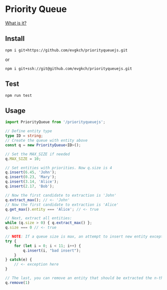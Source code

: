 # Priority Queue

[What is it?](https://en.wikipedia.org/wiki/Priority_queue)

## Install

`npm i git+https://github.com/evgkch/priorityqueuejs.git`

or

`npm i git+ssh://git@github.com/evgkch/priorityqueuejs.git`

## Test
`npm run test`

## Usage
```typescript
import PriorityQueue from '/priorityqueuejs';

// Define entity type
type ID = string;
// Create the queue with entity above
const q = new PriorityQueue<ID>();

// Set the MAX_SIZE if needed
q.MAX_SIZE = 10;

// Set entities with priorities. Now q.size is 4
q.insert(6.45, 'John');
q.insert(0.23, 'Mary');
q.insert(3.14, 'Alice');
q.insert(2.17, 'Bob');

// Now the first candidate to extraction is 'John'
q.extract_max(); // <- 'John'
// Now the first candidate to extraction is 'Alice'
q.get_max().entity === 'Alice'; // <- true

// Next, extract all entities:
while (q.size > 0) { q.extract_max() };
q.size === 0 // <- true

// NOTE: If a queue size is max, an attempt to insert new entity except the RangeError:
try {
    for (let i = 0; i < 11; i++) {
        q.insert(i, "bad insert");
    }
} catch(e) {
    // <- exception here
}

// The last, you can remove an entity that should be extracted the n-th by queue:
q.remove(1)
```
